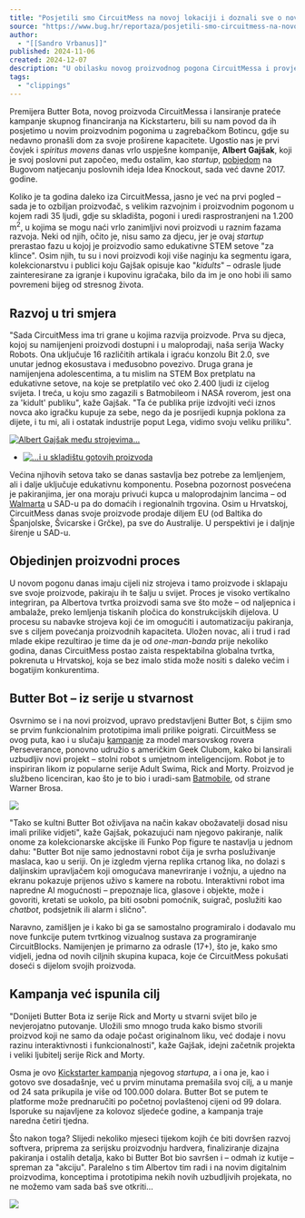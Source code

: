 ```yaml
---
title: "Posjetili smo CircuitMess na novoj lokaciji i doznali sve o novom proizvodu i smjeru razvoja tvrtke"
source: "https://www.bug.hr/reportaza/posjetili-smo-circuitmess-na-novoj-lokaciji-i-doznali-sve-o-novom-proizvodu-i-44735"
author:
  - "[[Sandro Vrbanus]]"
published: 2024-11-06
created: 2024-12-07
description: "U obilasku novog proizvodnog pogona CircuitMessa i provjerili smo čime se trenutačno bavi domaći edukacijski i tehnološki startup, na svoj poslovni put \"lansiran\" putem Idea Knokcouta 2017. godine"
tags:
  - "clippings"
---
```

Premijera Butter Bota, novog proizvoda CircuitMessa i lansiranje prateće kampanje skupnog financiranja na Kickstarteru, bili su nam povod da ih posjetimo u novim proizvodnim pogonima u zagrebačkom Botincu, gdje su nedavno pronašli dom za svoje proširene kapacitete. Ugostio nas je prvi čovjek i *spiritus movens* danas vrlo uspješne kompanije, **Albert Gajšak**, koji je svoj poslovni put započeo, među ostalim, kao *startup*, [pobjedom](https://www.bug.hr/idea-knockout/makerbuino-je-pobjednik-idea-knockouta-i-putuje-u-las-vegas-na-ces-713) na Bugovom natjecanju poslovnih ideja Idea Knockout, sada već davne 2017. godine.

Koliko je ta godina daleko iza CircuitMessa, jasno je već na prvi pogled – sada je to ozbiljan proizvođač, s velikim razvojnim i proizvodnim pogonom u kojem radi 35 ljudi, gdje su skladišta, pogoni i uredi rasprostranjeni na 1.200 m<sup>2</sup>, u kojima se mogu naći vrlo zanimljivi novi proizvodi u raznim fazama razvoja. Neki od njih, očito je, nisu samo za djecu, jer je ovaj *startup* prerastao fazu u kojoj je proizvodio samo edukativne STEM setove "za klince". Osim njih, tu su i novi proizvodi koji više naginju ka segmentu igara, kolekcionarstvu i publici koju Gajšak opisuje kao "*kidults*" – odrasle ljude zainteresirane za igranje i kupovinu igračaka, bilo da im je ono hobi ili samo povremeni bijeg od stresnog života.

## Razvoj u tri smjera

"Sada CircuitMess ima tri grane u kojima razvija proizvode. Prva su djeca, kojoj su namijenjeni proizvodi dostupni i u maloprodaji, naša serija Wacky Robots. Ona uključuje 16 različitih artikala i igraću konzolu Bit 2.0, sve unutar jednog ekosustava i međusobno povezivo. Druga grana je namijenjena adolescentima, a tu mislim na STEM Box pretplatu na edukativne setove, na koje se pretplatilo već oko 2.400 ljudi iz cijelog svijeta. I treća, u koju smo zagazili s Batmobileom i NASA roverom, jest ona za 'kidult' publiku", kaže Gajšak. "Ta će publika prije izdvojiti veći iznos novca ako igračku kupuje za sebe, nego da je posrijedi kupnja poklona za dijete, i tu mi, ali i ostatak industrije poput Lega, vidimo svoju veliku priliku".

[![Albert Gajšak među strojevima...](https://www.bug.hr/reportaza/img/posjetili-smo-circuitmess-na-novoj-lokaciji-i-doznali-sve-o-novom-proizvodu-i_FMPYXN.jpg)](https://www.bug.hr/img/posjetili-smo-circuitmess-na-novoj-lokaciji-i-doznali-sve-o-novom-proizvodu-i_Ul_Cz7.jpg)

- [![...i u skladištu gotovih proizvoda](https://www.bug.hr/reportaza/img/posjetili-smo-circuitmess-na-novoj-lokaciji-i-doznali-sve-o-novom-proizvodu-i_jUhY9O.jpg)](https://www.bug.hr/img/posjetili-smo-circuitmess-na-novoj-lokaciji-i-doznali-sve-o-novom-proizvodu-i_7xMNI3.jpg)

Većina njihovih setova tako se danas sastavlja bez potrebe za lemljenjem, ali i dalje uključuje edukativnu komponentu. Posebna pozornost posvećena je pakiranjima, jer ona moraju privući kupca u maloprodajnim lancima – od [Walmarta](https://www.bug.hr/startup/circuitmess-u-suradnji-s-walmartom-vrijednoj-10-milijuna-kuna-30342) u SAD-u pa do domaćih i regionalnih trgovina. Osim u Hrvatskoj, CircuitMess danas svoje proizvode prodaje diljem EU (od Baltika do Španjolske, Švicarske i Grčke), pa sve do Australije. U perspektivi je i daljnje širenje u SAD-u.

## Objedinjen proizvodni proces

U novom pogonu danas imaju cijeli niz strojeva i tamo proizvode i sklapaju sve svoje proizvode, pakiraju ih te šalju u svijet. Proces je visoko vertikalno integriran, pa Albertova tvrtka proizvodi sama sve što može – od naljepnica i ambalaže, preko lemljenja tiskanih pločica do konstrukcijskih dijelova. U procesu su nabavke strojeva koji će im omogućiti i automatizaciju pakiranja, sve s ciljem povećanja proizvodnih kapaciteta. Uložen novac, ali i trud i rad mlade ekipe rezultirao je time da je od *one-man-banda* prije nekoliko godina, danas CircuitMess postao zaista respektabilna globalna tvrtka, pokrenuta u Hrvatskoj, koja se bez imalo stida može nositi s daleko većim i bogatijim konkurentima.

## Butter Bot – iz serije u stvarnost

Osvrnimo se i na novi proizvod, upravo predstavljeni Butter Bot, s čijim smo se prvim funkcionalnim prototipima imali prilike poigrati. CircuitMess se ovog puta, kao i u slučaju [kampanje](https://www.bug.hr/crowdfunding/circuitmessov-novi-projekt-postao-je-najveca-hrvatska-crowdfunding-kampanja-36611) za model marsovskog rovera Perseverance, ponovno udružio s američkim Geek Clubom, kako bi lansirali uzbudljiv novi projekt – stolni robot s umjetnom inteligencijom. Robot je to inspiriran likom iz popularne serije Adult Swima, Rick and Morty. Proizvod je službeno licenciran, kao što je to bio i uradi-sam [Batmobile](https://www.bug.hr/crowdfunding/hrvatski-batmobile-na-kickstarteru-skupio-25-milijuna-kuna-kampanja-traje-jos-24572), od strane Warner Brosa.

![](https://www.bug.hr/reportaza/img/posjetili-smo-circuitmess-na-novoj-lokaciji-i-doznali-sve-o-novom-proizvodu-i_DadXWB.jpg)

"Tako se kultni Butter Bot oživljava na način kakav obožavatelji dosad nisu imali prilike vidjeti", kaže Gajšak, pokazujući nam njegovo pakiranje, nalik onome za kolekcionarske akcijske ili Funko Pop figure te nastavlja u jednom dahu: "Butter Bot nije samo jednostavni robot čija je svrha posluživanje maslaca, kao u seriji. On je izgledm vjerna replika crtanog lika, no dolazi s daljinskim upravljačem koji omogućava manevriranje i vožnju, a ujedno na ekranu pokazuje prijenos uživo s kamere na robotu. Interaktivni robot ima napredne AI mogućnosti – prepoznaje lica, glasove i objekte, može i govoriti, kretati se uokolo, pa biti osobni pomoćnik, suigrač, poslužiti kao *chatbot*, podsjetnik ili alarm i slično".

Naravno, zamišljen je i kako bi ga se samostalno programiralo i dodavalo mu nove funkcije putem tvrtkinog vizualnog sustava za programiranje CircuitBlocks. Namijenjen je primarno za odrasle (17+), što je, kako smo vidjeli, jedna od novih ciljnih skupina kupaca, koje će CircuitMess pokušati doseći s dijelom svojih proizvoda.

## Kampanja već ispunila cilj

"Donijeti Butter Bota iz serije Rick and Morty u stvarni svijet bilo je nevjerojatno putovanje. Uložili smo mnogo truda kako bismo stvorili proizvod koji ne samo da odaje počast originalnom liku, već dodaje i novu razinu interaktivnosti i funkcionalnosti", kaže Gajšak, idejni začetnik projekta i veliki ljubitelj serije Rick and Morty.

Osma je ovo [Kickstarter kampanja](https://www.kickstarter.com/projects/albertgajsak/rick-and-mortytm-butter-bot-an-ai-powered-desk-robot) njegovog *startupa*, a i ona je, kao i gotovo sve dosadašnje, već u prvim minutama premašila svoj cilj, a u manje od 24 sata prikupila je više od 100.000 dolara. Butter Bot se putem te platforme može prednaručiti po početnoj povlaštenoj cijeni od 99 dolara. Isporuke su najavljene za kolovoz sljedeće godine, a kampanja traje naredna četiri tjedna.

Što nakon toga? Slijedi nekoliko mjeseci tijekom kojih će biti dovršen razvoj softvera, priprema za serijsku proizvodnju hardvera, finaliziranje dizajna pakiranja i ostalih detalja, kako bi Butter Bot bio savršen i – odmah iz kutije – spreman za "akciju". Paralelno s tim Albertov tim radi i na novim digitalnim proizvodima, konceptima i prototipima nekih novih uzbudljivih projekata, no ne možemo vam sada baš sve otkriti…

![](https://www.youtube.com/watch?v=cU79Oi-GDfs)